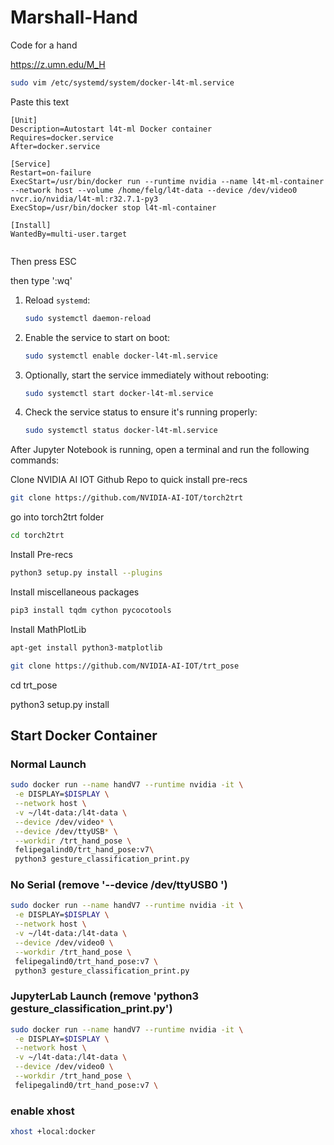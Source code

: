 # Marshall-Hand
Code for a hand 

https://z.umn.edu/M_H

```bash
sudo vim /etc/systemd/system/docker-l4t-ml.service
```
Paste this text 
```
[Unit]
Description=Autostart l4t-ml Docker container
Requires=docker.service
After=docker.service

[Service]
Restart=on-failure
ExecStart=/usr/bin/docker run --runtime nvidia --name l4t-ml-container --network host --volume /home/felg/l4t-data --device /dev/video0 nvcr.io/nvidia/l4t-ml:r32.7.1-py3
ExecStop=/usr/bin/docker stop l4t-ml-container

[Install]
WantedBy=multi-user.target


```
Then press ESC

then type ':wq'





1. Reload `systemd`:
   
   ```bash
   sudo systemctl daemon-reload
   ```

2. Enable the service to start on boot:
   
   ```bash
   sudo systemctl enable docker-l4t-ml.service
   ```

3. Optionally, start the service immediately without rebooting:
   
   ```bash
   sudo systemctl start docker-l4t-ml.service
   ```

4. Check the service status to ensure it's running properly:
   
   ```bash
   sudo systemctl status docker-l4t-ml.service
   ```








After Jupyter Notebook is running, open a terminal and run the following commands:

   Clone NVIDIA AI IOT Github Repo to quick install pre-recs
   ```bash
   git clone https://github.com/NVIDIA-AI-IOT/torch2trt
   ```

   go into torch2trt folder
   ```bash
   cd torch2trt
   ```

   Install Pre-recs
   ```bash
   python3 setup.py install --plugins
   ```

   Install miscellaneous packages

   ```bash
   pip3 install tqdm cython pycocotools
   ```

   Install MathPlotLib

   ```bash
   apt-get install python3-matplotlib
   ```

   ```bash
   git clone https://github.com/NVIDIA-AI-IOT/trt_pose
   ```

   cd trt_pose

   python3 setup.py install


## Start Docker Container 

### Normal Launch 

   ```bash
sudo docker run --name handV7 --runtime nvidia -it \
    -e DISPLAY=$DISPLAY \
    --network host \
    -v ~/l4t-data:/l4t-data \
    --device /dev/video* \
    --device /dev/ttyUSB* \
    --workdir /trt_hand_pose \
    felipegalind0/trt_hand_pose:v7\
    python3 gesture_classification_print.py
```

### No Serial (remove '--device /dev/ttyUSB0 \')

   ```bash
sudo docker run --name handV7 --runtime nvidia -it \
    -e DISPLAY=$DISPLAY \
    --network host \
    -v ~/l4t-data:/l4t-data \
    --device /dev/video0 \
    --workdir /trt_hand_pose \
    felipegalind0/trt_hand_pose:v7 \
    python3 gesture_classification_print.py
```

### JupyterLab Launch (remove 'python3 gesture_classification_print.py')

   ```bash
sudo docker run --name handV7 --runtime nvidia -it \
    -e DISPLAY=$DISPLAY \
    --network host \
    -v ~/l4t-data:/l4t-data \
    --device /dev/video0 \
    --workdir /trt_hand_pose \
    felipegalind0/trt_hand_pose:v7 \
```

### enable xhost
```bash
xhost +local:docker
```
